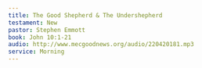 ```yaml
---
title: The Good Shepherd & The Undershepherd
testament: New
pastor: Stephen Emmott
book: John 10:1-21
audio: http://www.mecgoodnews.org/audio/220420181.mp3
service: Morning
---
```

